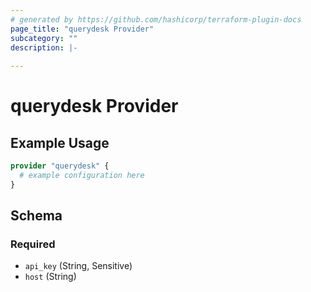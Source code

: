 ```yaml
---
# generated by https://github.com/hashicorp/terraform-plugin-docs
page_title: "querydesk Provider"
subcategory: ""
description: |-
  
---
```


# querydesk Provider



## Example Usage

```terraform
provider "querydesk" {
  # example configuration here
}
```

<!-- schema generated by tfplugindocs -->
## Schema

### Required

- `api_key` (String, Sensitive)
- `host` (String)
